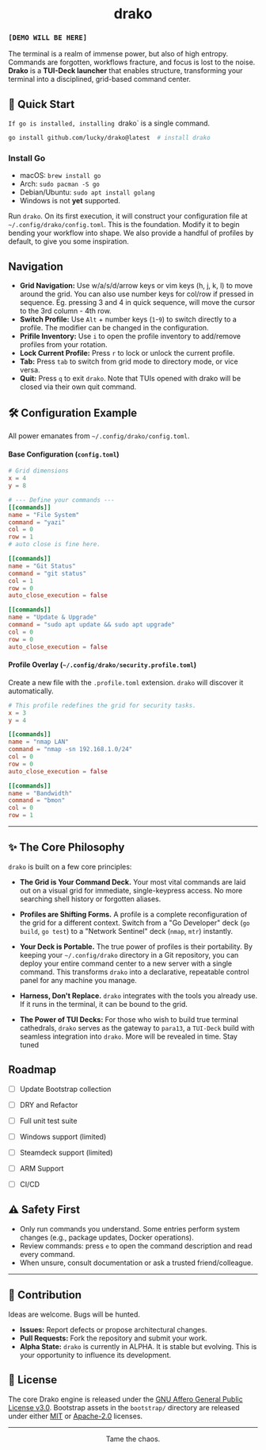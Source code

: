 <div align="center">

# drako 


</div>


### `[DEMO WILL BE HERE]`

The terminal is a realm of immense power, but also of high entropy. Commands are forgotten, workflows fracture, and focus is lost to the noise. **Drako** is a **TUI-Deck launcher** that enables structure, transforming your terminal into a disciplined, grid-based command center. 


## 🚀 Quick Start

`If go is installed, installing `drako` is a single command.

```bash
go install github.com/lucky/drako@latest  # install drako
```

### Install Go


- macOS: `brew install go`
- Arch: `sudo pacman -S go`
- Debian/Ubuntu: `sudo apt install golang`
- Windows is not **yet** supported.


Run `drako`. On its first execution, it will construct your configuration file at `~/.config/drako/config.toml`. This is the foundation. Modify it to begin bending your workflow into shape. We also provide a handful of profiles by default, to give you some inspiration. 


## Navigation

- **Grid Navigation:** Use w/a/s/d/arrow keys or vim keys (h, j, k, l) to move around the grid. You can also use number keys for col/row if pressed in sequence. Eg. pressing 3 and 4 in quick sequence, will move the cursor to the 3rd column - 4th row.  
- **Switch Profile:** Use `Alt` + number keys (`1`-`9`) to switch directly to a profile. The modifier can be changed in the configuration. 
- **Prifile Inventory:** Use `i` to open the profile inventory to add/remove profiles from your rotation.
- **Lock Current Profile:** Press `r` to lock or unlock the current profile.
- **Tab:** Press `tab` to switch from grid mode to directory mode, or vice versa.
- **Quit:** Press `q` to exit `drako`. Note that TUIs opened with drako will be closed via their own quit command.




## 🛠️ Configuration Example

All power emanates from `~/.config/drako/config.toml`.

#### Base Configuration (`config.toml`)

```toml
# Grid dimensions
x = 4
y = 8

# --- Define your commands ---
[[commands]]
name = "File System"
command = "yazi"
col = 0
row = 1
# auto close is fine here.

[[commands]]
name = "Git Status"
command = "git status"
col = 1
row = 0
auto_close_execution = false

[[commands]]
name = "Update & Upgrade"
command = "sudo apt update && sudo apt upgrade"
col = 0
row = 0
auto_close_execution = false


```

#### Profile Overlay (`~/.config/drako/security.profile.toml`)

Create a new file with the `.profile.toml` extension. `drako` will discover it automatically.

```toml
# This profile redefines the grid for security tasks.
x = 3
y = 4

[[commands]]
name = "nmap LAN"
command = "nmap -sn 192.168.1.0/24"
col = 0
row = 0
auto_close_execution = false

[[commands]]
name = "Bandwidth"
command = "bmon"
col = 0
row = 1
```

---

## ✨ The Core Philosophy

`drako` is built on a few core principles:

-   **The Grid is Your Command Deck.** Your most vital commands are laid out on a visual grid for immediate, single-keypress access. No more searching shell history or forgotten aliases.

-   **Profiles are Shifting Forms.** A profile is a complete reconfiguration of the grid for a different context. Switch from a "Go Developer" deck (`go build`, `go test`) to a "Network Sentinel" deck (`nmap`, `mtr`) instantly.

-   **Your Deck is Portable.** The true power of profiles is their portability. By keeping your `~/.config/drako` directory in a Git repository, you can deploy your entire command center to a new server with a single command. This transforms `drako` into a declarative, repeatable control panel for any machine you manage.

-   **Harness, Don't Replace.** `drako` integrates with the tools you already use. If it runs in the terminal, it can be bound to the grid.

-   **The Power of TUI Decks:** For those who wish to build true terminal cathedrals, `drako` serves as the gateway to `para13`, a `TUI-Deck` build with seamless integration into `drako`. More will be revealed in time. Stay tuned

## Roadmap 

 - [ ] Update Bootstrap collection
 - [ ] DRY and Refactor  
 - [ ] Full unit test suite
 - [ ] Windows support (limited)
 - [ ] Steamdeck support (limited)
 - [ ] ARM Support
 - [ ] CI/CD



## ⚠️ Safety First

- Only run commands you understand. Some entries perform system changes (e.g., package updates, Docker operations).
- Review commands: press `e` to open the command description and read every command.
- When unsure, consult documentation or ask a trusted friend/colleague.

---

## 🤝 Contribution

Ideas are welcome. Bugs will be hunted.
-   **Issues:** Report defects or propose architectural changes.
-   **Pull Requests:** Fork the repository and submit your work.
-   **Alpha State:** `drako` is currently in ALPHA. It is stable but evolving. This is your opportunity to influence its development.


## 📜 License

The core Drako engine is released under the [GNU Affero General Public License v3.0](LICENSE). Bootstrap assets in the `bootstrap/` directory are released under either [MIT](bootstrap/LICENSE-MIT) or [Apache-2.0](bootstrap/LICENSE-Apache) licenses.

---
<div align="center">

Tame the chaos.

</div>
